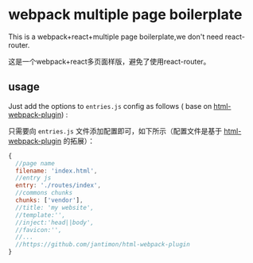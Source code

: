 # webpack multiple page boilerplate
This is a webpack+react+multiple page boilerplate,we don't need react-router.

这是一个webpack+react多页面样版，避免了使用react-router。

## usage
Just add the options to `entries.js` config as follows ( base on [html-webpack-plugin](https://www.npmjs.com/package/html-webpack-plugin)) :

只需要向 `entries.js` 文件添加配置即可，如下所示（配置文件是基于 [html-webpack-plugin](https://www.npmjs.com/package/html-webpack-plugin) 的拓展）：

```javascript
{   
  //page name
  filename: 'index.html',
  //entry js
  entry: './routes/index',
  //commons chunks
  chunks: ['vendor'],
  //title: 'my website',
  //template:'',
  //inject:'head||body',
  //favicon:'',
  //...
  //https://github.com/jantimon/html-webpack-plugin
}
```


